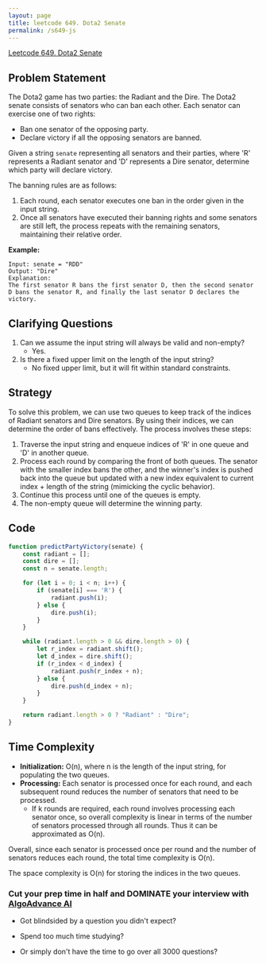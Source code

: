 ```yaml
---
layout: page
title: leetcode 649. Dota2 Senate
permalink: /s649-js
---
```

[Leetcode 649. Dota2 Senate](https://algoadvance.github.io/algoadvance/l649)
## Problem Statement

The Dota2 game has two parties: the Radiant and the Dire. The Dota2 senate consists of senators who can ban each other. Each senator can exercise one of two rights:

- Ban one senator of the opposing party.
- Declare victory if all the opposing senators are banned.

Given a string `senate` representing all senators and their parties, where 'R' represents a Radiant senator and 'D' represents a Dire senator, determine which party will declare victory.

The banning rules are as follows:
1. Each round, each senator executes one ban in the order given in the input string.
2. Once all senators have executed their banning rights and some senators are still left, the process repeats with the remaining senators, maintaining their relative order.

**Example:**

```
Input: senate = "RDD"
Output: "Dire"
Explanation: 
The first senator R bans the first senator D, then the second senator D bans the senator R, and finally the last senator D declares the victory.
```

## Clarifying Questions

1. Can we assume the input string will always be valid and non-empty?
   - Yes.
2. Is there a fixed upper limit on the length of the input string?
   - No fixed upper limit, but it will fit within standard constraints.

## Strategy

To solve this problem, we can use two queues to keep track of the indices of Radiant senators and Dire senators. By using their indices, we can determine the order of bans effectively. The process involves these steps:

1. Traverse the input string and enqueue indices of 'R' in one queue and 'D' in another queue.
2. Process each round by comparing the front of both queues. The senator with the smaller index bans the other, and the winner's index is pushed back into the queue but updated with a new index equivalent to current index + length of the string (mimicking the cyclic behavior).
3. Continue this process until one of the queues is empty.
4. The non-empty queue will determine the winning party.

## Code

```javascript
function predictPartyVictory(senate) {
    const radiant = [];
    const dire = [];
    const n = senate.length;

    for (let i = 0; i < n; i++) {
        if (senate[i] === 'R') {
            radiant.push(i);
        } else {
            dire.push(i);
        }
    }

    while (radiant.length > 0 && dire.length > 0) {
        let r_index = radiant.shift();
        let d_index = dire.shift();
        if (r_index < d_index) {
            radiant.push(r_index + n);
        } else {
            dire.push(d_index + n);
        }
    }

    return radiant.length > 0 ? "Radiant" : "Dire";
}
```

## Time Complexity

- **Initialization:** O(n), where n is the length of the input string, for populating the two queues.
- **Processing:** Each senator is processed once for each round, and each subsequent round reduces the number of senators that need to be processed.
  - If k rounds are required, each round involves processing each senator once, so overall complexity is linear in terms of the number of senators processed through all rounds. Thus it can be approximated as O(n).
  
Overall, since each senator is processed once per round and the number of senators reduces each round, the total time complexity is O(n).

The space complexity is O(n) for storing the indices in the two queues.


### Cut your prep time in half and DOMINATE your interview with [AlgoAdvance AI](https://algoAdvance.com)

- Got blindsided by a question you didn't expect?

- Spend too much time studying?

- Or simply don't have the time to go over all 3000 questions?

